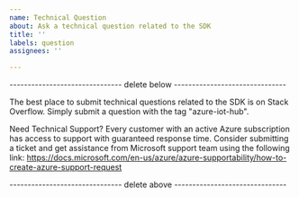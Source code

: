 ```yaml
---
name: Technical Question
about: Ask a technical question related to the SDK
title: ''
labels: question
assignees: ''

---
```


------------------------------- delete below -------------------------------

The best place to submit technical questions related to the SDK is on Stack Overflow. Simply submit a question with the tag "azure-iot-hub". 

Need Technical Support? Every customer with an active Azure subscription has access to support with guaranteed response time. Consider submitting a ticket and get assistance from Microsoft support team using the following link:
https://docs.microsoft.com/en-us/azure/azure-supportability/how-to-create-azure-support-request

------------------------------- delete above -------------------------------
